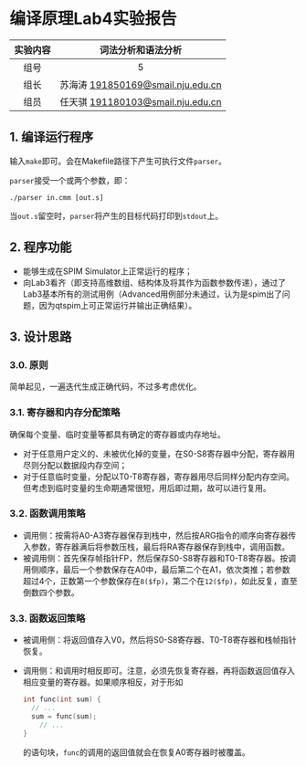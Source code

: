 # 编译原理Lab4实验报告

| 实验内容 |        词法分析和语法分析         |
| :------: | :-------------------------------: |
|   组号   |                 5                 |
|   组长   | 苏海涛 191850169@smail.nju.edu.cn |
|   组员   | 任天骐 191180103@smail.nju.edu.cn |

## 1. 编译运行程序

输入`make`即可。会在Makefile路径下产生可执行文件`parser`。

`parser`接受一个或两个参数，即：

```
./parser in.cmm [out.s]
```

当`out.s`留空时，`parser`将产生的目标代码打印到`stdout`上。

## 2. 程序功能

- 能够生成在SPIM Simulator上正常运行的程序；
- 向Lab3看齐（即支持高维数组、结构体及将其作为函数参数传递），通过了Lab3基本所有的测试用例（Advanced用例部分未通过，认为是spim出了问题，因为qtspim上可正常运行并输出正确结果）。

## 3. 设计思路

### 3.0. 原则

简单起见，一遍迭代生成正确代码，不过多考虑优化。

### 3.1. 寄存器和内存分配策略

确保每个变量、临时变量等都具有确定的寄存器或内存地址。

- 对于任意用户定义的、未被优化掉的变量，在S0-S8寄存器中分配，寄存器用尽则分配以数据段内存空间；
- 对于任意临时变量，分配以T0-T8寄存器，寄存器用尽后同样分配内存空间。但考虑到临时变量的生命期通常很短，用后即过期，故可以进行复用。

### 3.2. 函数调用策略

- 调用侧：按需将A0-A3寄存器保存到栈中，然后按ARG指令的顺序向寄存器传入参数，寄存器满后将参数压栈，最后将RA寄存器保存到栈中，调用函数。
- 被调用侧：首先保存帧指针FP，然后保存S0-S8寄存器和T0-T8寄存器。按调用侧顺序，最后一个参数保存在A0中，最后第二个在A1，依次类推；若参数超过4个，正数第一个参数保存在`8($fp)`，第二个在`12($fp)`，如此反复，直至倒数四个参数。

### 3.3. 函数返回策略

- 被调用侧：将返回值存入V0，然后将S0-S8寄存器、T0-T8寄存器和栈帧指针恢复。

- 调用侧：和调用时相反即可。注意，必须先恢复寄存器，再将函数返回值存入相应变量的寄存器。如果顺序相反，对于形如

  ```c
  int func(int sum) {
  	// ...
  	sum = func(sum);
      // ...
  }
  ```

  的语句块，`func`的调用的返回值就会在恢复A0寄存器时被覆盖。
